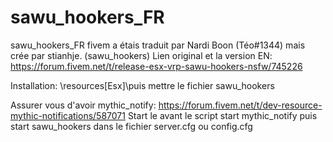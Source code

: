 # sawu_hookers_FR
sawu_hookers_FR fivem a étais traduit par Nardi Boon (Téo#1344) mais crée par stianhje. (sawu_hookers)
Lien original et la version EN: https://forum.fivem.net/t/release-esx-vrp-sawu-hookers-nsfw/745226

Installation: \resources\[Esx]\puis mettre le fichier sawu_hookers

Assurer vous d'avoir mythic_notify: https://forum.fivem.net/t/dev-resource-mythic-notifications/587071
Start le avant le script
start mythic_notify
puis start sawu_hookers dans le fichier server.cfg ou config.cfg
